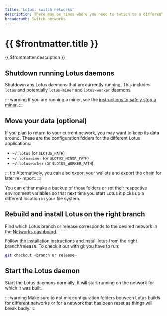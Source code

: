 ```yaml
---
title: 'Lotus: switch networks'
description: There may be times where you need to swtich to a different Filecoin network, or need to reconnect to a network after a network reset. This guide will show you how to switch between different Filecoin networks with Lotus.
breadcrumb: Switch networks
---
```


# {{ $frontmatter.title }}

{{ $frontmatter.description }}

## Shutdown running Lotus daemons

Shutdown any Lotus daemons that are currently running. This includes `lotus` and potentially `lotus-miner` and `lotus-worker` daemons.

::: warning
If you are running a miner, see the [instructions to safely stop a miner](../../mine/lotus/miner-lifecycle.md).
:::

## Move your data (optional)

If you plan to return to your current network, you may want to keep its data around. These are the configuration folders for the different Lotus applications:

- `~/.lotus` (or `$LOTUS_PATH`)
- `~/.lotusminer` (or `$LOTUS_MINER_PATH`)
- `~/.lotusworker` (or `$LOTUS_WORKER_PATH`)

::: tip
Alternatively, you can also [export your wallets](send-and-receive-fil.md) and [export the chain](chain-snapshots.md) for later re-import.
:::

You can either make a backup of those folders or set their respective environment variables so that next time you start Lotus it picks up a different location in your file system.

## Rebuild and install Lotus on the right branch

Find which Lotus branch or release corresponds to the desired network in the [Networks dashboard](https://networks.filecoin.io).

Follow the [installation instructions](./installation.md) and install lotus from the right branch/release. To check it out with git you have to run:

```sh
git checkout <branch or release>
```

## Start the Lotus daemon

Start the Lotus daemons normally. It will start running on the network for which it was built.

::: warning
Make sure to not mix configuration folders between Lotus builds for different networks or for a network that has been reset as things will break badly.
:::
